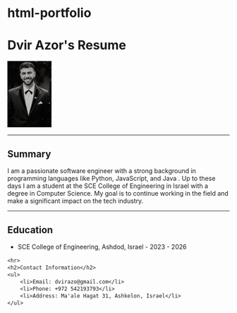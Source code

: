 # html-portfolio
<!DOCTYPE html>
<html lang="en">
<head>
    <meta charset="UTF-8">
    <title>Dvir Azor Resume</title>
</head>

<body>
    <h1>Dvir Azor's Resume</h1>
    <img src="./WhatsApp Image 2024-09-23 at 12.35.38.jpeg"  alt="Dvir's Photo" width="100" >
    <hr>
    <h2>Summary</h2>
    <p>I am a passionate software engineer with a strong background in programming languages like Python, JavaScript, and Java . Up to these days I am a student at the SCE College of Engineering in Israel with a degree in Computer Science. My goal is to continue working in the field and make a significant impact on the tech industry.</p>
    <hr>
    <h2>Education</h2>
    <ul>
        <li>SCE College of Engineering, Ashdod, Israel - 2023 - 2026</li>
    </ul>

    <hr>
    <h2>Contact Information</h2>
    <ul>
        <li>Email: dvirazo@gmail.com</li>
        <li>Phone: +972 542193793</li>
        <li>Address: Ma'ale Hagat 31, Ashkelon, Israel</li>
    </ul>
</body>
</html>
